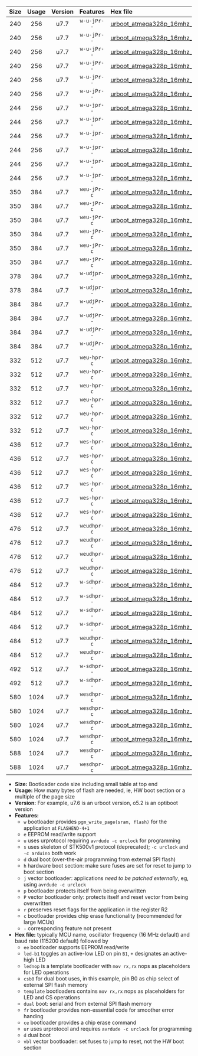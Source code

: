 |Size|Usage|Version|Features|Hex file|
|:-:|:-:|:-:|:-:|:--|
|240|256|u7.7|`w-u-jPr--`|[urboot_atmega328p_16mhz_1000000bps_led+b1_ur_vbl.hex](https://raw.githubusercontent.com/stefanrueger/urboot.hex/main/mcus/atmega328p/fcpu_16mhz/1000000_bps/urboot_atmega328p_16mhz_1000000bps_led+b1_ur_vbl.hex)|
|240|256|u7.7|`w-u-jPr--`|[urboot_atmega328p_16mhz_1000000bps_led+b5_ur_vbl.hex](https://raw.githubusercontent.com/stefanrueger/urboot.hex/main/mcus/atmega328p/fcpu_16mhz/1000000_bps/urboot_atmega328p_16mhz_1000000bps_led+b5_ur_vbl.hex)|
|240|256|u7.7|`w-u-jPr--`|[urboot_atmega328p_16mhz_1000000bps_led+d5_ur_vbl.hex](https://raw.githubusercontent.com/stefanrueger/urboot.hex/main/mcus/atmega328p/fcpu_16mhz/1000000_bps/urboot_atmega328p_16mhz_1000000bps_led+d5_ur_vbl.hex)|
|240|256|u7.7|`w-u-jPr--`|[urboot_atmega328p_16mhz_1000000bps_led-b1_ur_vbl.hex](https://raw.githubusercontent.com/stefanrueger/urboot.hex/main/mcus/atmega328p/fcpu_16mhz/1000000_bps/urboot_atmega328p_16mhz_1000000bps_led-b1_ur_vbl.hex)|
|240|256|u7.7|`w-u-jPr--`|[urboot_atmega328p_16mhz_1000000bps_led-d5_ur_vbl.hex](https://raw.githubusercontent.com/stefanrueger/urboot.hex/main/mcus/atmega328p/fcpu_16mhz/1000000_bps/urboot_atmega328p_16mhz_1000000bps_led-d5_ur_vbl.hex)|
|240|256|u7.7|`w-u-jPr--`|[urboot_atmega328p_16mhz_1000000bps_lednop_ur_vbl.hex](https://raw.githubusercontent.com/stefanrueger/urboot.hex/main/mcus/atmega328p/fcpu_16mhz/1000000_bps/urboot_atmega328p_16mhz_1000000bps_lednop_ur_vbl.hex)|
|244|256|u7.7|`w-u-jpr--`|[urboot_atmega328p_16mhz_1000000bps_led+b1_fr_ur_vbl.hex](https://raw.githubusercontent.com/stefanrueger/urboot.hex/main/mcus/atmega328p/fcpu_16mhz/1000000_bps/urboot_atmega328p_16mhz_1000000bps_led+b1_fr_ur_vbl.hex)|
|244|256|u7.7|`w-u-jpr--`|[urboot_atmega328p_16mhz_1000000bps_led+b5_fr_ur_vbl.hex](https://raw.githubusercontent.com/stefanrueger/urboot.hex/main/mcus/atmega328p/fcpu_16mhz/1000000_bps/urboot_atmega328p_16mhz_1000000bps_led+b5_fr_ur_vbl.hex)|
|244|256|u7.7|`w-u-jpr--`|[urboot_atmega328p_16mhz_1000000bps_led+d5_fr_ur_vbl.hex](https://raw.githubusercontent.com/stefanrueger/urboot.hex/main/mcus/atmega328p/fcpu_16mhz/1000000_bps/urboot_atmega328p_16mhz_1000000bps_led+d5_fr_ur_vbl.hex)|
|244|256|u7.7|`w-u-jpr--`|[urboot_atmega328p_16mhz_1000000bps_led-b1_fr_ur_vbl.hex](https://raw.githubusercontent.com/stefanrueger/urboot.hex/main/mcus/atmega328p/fcpu_16mhz/1000000_bps/urboot_atmega328p_16mhz_1000000bps_led-b1_fr_ur_vbl.hex)|
|244|256|u7.7|`w-u-jpr--`|[urboot_atmega328p_16mhz_1000000bps_led-d5_fr_ur_vbl.hex](https://raw.githubusercontent.com/stefanrueger/urboot.hex/main/mcus/atmega328p/fcpu_16mhz/1000000_bps/urboot_atmega328p_16mhz_1000000bps_led-d5_fr_ur_vbl.hex)|
|244|256|u7.7|`w-u-jpr--`|[urboot_atmega328p_16mhz_1000000bps_lednop_fr_ur_vbl.hex](https://raw.githubusercontent.com/stefanrueger/urboot.hex/main/mcus/atmega328p/fcpu_16mhz/1000000_bps/urboot_atmega328p_16mhz_1000000bps_lednop_fr_ur_vbl.hex)|
|350|384|u7.7|`weu-jPr-c`|[urboot_atmega328p_16mhz_1000000bps_ee_led+b1_fr_ce_ur_vbl.hex](https://raw.githubusercontent.com/stefanrueger/urboot.hex/main/mcus/atmega328p/fcpu_16mhz/1000000_bps/urboot_atmega328p_16mhz_1000000bps_ee_led+b1_fr_ce_ur_vbl.hex)|
|350|384|u7.7|`weu-jPr-c`|[urboot_atmega328p_16mhz_1000000bps_ee_led+b5_fr_ce_ur_vbl.hex](https://raw.githubusercontent.com/stefanrueger/urboot.hex/main/mcus/atmega328p/fcpu_16mhz/1000000_bps/urboot_atmega328p_16mhz_1000000bps_ee_led+b5_fr_ce_ur_vbl.hex)|
|350|384|u7.7|`weu-jPr-c`|[urboot_atmega328p_16mhz_1000000bps_ee_led+d5_fr_ce_ur_vbl.hex](https://raw.githubusercontent.com/stefanrueger/urboot.hex/main/mcus/atmega328p/fcpu_16mhz/1000000_bps/urboot_atmega328p_16mhz_1000000bps_ee_led+d5_fr_ce_ur_vbl.hex)|
|350|384|u7.7|`weu-jPr-c`|[urboot_atmega328p_16mhz_1000000bps_ee_led-b1_fr_ce_ur_vbl.hex](https://raw.githubusercontent.com/stefanrueger/urboot.hex/main/mcus/atmega328p/fcpu_16mhz/1000000_bps/urboot_atmega328p_16mhz_1000000bps_ee_led-b1_fr_ce_ur_vbl.hex)|
|350|384|u7.7|`weu-jPr-c`|[urboot_atmega328p_16mhz_1000000bps_ee_led-d5_fr_ce_ur_vbl.hex](https://raw.githubusercontent.com/stefanrueger/urboot.hex/main/mcus/atmega328p/fcpu_16mhz/1000000_bps/urboot_atmega328p_16mhz_1000000bps_ee_led-d5_fr_ce_ur_vbl.hex)|
|350|384|u7.7|`weu-jPr-c`|[urboot_atmega328p_16mhz_1000000bps_ee_lednop_fr_ce_ur_vbl.hex](https://raw.githubusercontent.com/stefanrueger/urboot.hex/main/mcus/atmega328p/fcpu_16mhz/1000000_bps/urboot_atmega328p_16mhz_1000000bps_ee_lednop_fr_ce_ur_vbl.hex)|
|378|384|u7.7|`w-udjpr--`|[urboot_atmega328p_16mhz_1000000bps_led+b1_csd5_dual_ur_vbl.hex](https://raw.githubusercontent.com/stefanrueger/urboot.hex/main/mcus/atmega328p/fcpu_16mhz/1000000_bps/urboot_atmega328p_16mhz_1000000bps_led+b1_csd5_dual_ur_vbl.hex)|
|378|384|u7.7|`w-udjpr--`|[urboot_atmega328p_16mhz_1000000bps_template_dual_ur_vbl.hex](https://raw.githubusercontent.com/stefanrueger/urboot.hex/main/mcus/atmega328p/fcpu_16mhz/1000000_bps/urboot_atmega328p_16mhz_1000000bps_template_dual_ur_vbl.hex)|
|384|384|u7.7|`w-udjPr--`|[urboot_atmega328p_16mhz_1000000bps_led+b1_csb0_dual_ur_vbl.hex](https://raw.githubusercontent.com/stefanrueger/urboot.hex/main/mcus/atmega328p/fcpu_16mhz/1000000_bps/urboot_atmega328p_16mhz_1000000bps_led+b1_csb0_dual_ur_vbl.hex)|
|384|384|u7.7|`w-udjPr--`|[urboot_atmega328p_16mhz_1000000bps_led+d5_csb0_dual_ur_vbl.hex](https://raw.githubusercontent.com/stefanrueger/urboot.hex/main/mcus/atmega328p/fcpu_16mhz/1000000_bps/urboot_atmega328p_16mhz_1000000bps_led+d5_csb0_dual_ur_vbl.hex)|
|384|384|u7.7|`w-udjPr--`|[urboot_atmega328p_16mhz_1000000bps_led-b1_csb0_dual_ur_vbl.hex](https://raw.githubusercontent.com/stefanrueger/urboot.hex/main/mcus/atmega328p/fcpu_16mhz/1000000_bps/urboot_atmega328p_16mhz_1000000bps_led-b1_csb0_dual_ur_vbl.hex)|
|384|384|u7.7|`w-udjPr--`|[urboot_atmega328p_16mhz_1000000bps_led-d5_csb0_dual_ur_vbl.hex](https://raw.githubusercontent.com/stefanrueger/urboot.hex/main/mcus/atmega328p/fcpu_16mhz/1000000_bps/urboot_atmega328p_16mhz_1000000bps_led-d5_csb0_dual_ur_vbl.hex)|
|332|512|u7.7|`weu-hpr-c`|[urboot_atmega328p_16mhz_1000000bps_ee_led+b1_fr_ce_ur.hex](https://raw.githubusercontent.com/stefanrueger/urboot.hex/main/mcus/atmega328p/fcpu_16mhz/1000000_bps/urboot_atmega328p_16mhz_1000000bps_ee_led+b1_fr_ce_ur.hex)|
|332|512|u7.7|`weu-hpr-c`|[urboot_atmega328p_16mhz_1000000bps_ee_led+b5_fr_ce_ur.hex](https://raw.githubusercontent.com/stefanrueger/urboot.hex/main/mcus/atmega328p/fcpu_16mhz/1000000_bps/urboot_atmega328p_16mhz_1000000bps_ee_led+b5_fr_ce_ur.hex)|
|332|512|u7.7|`weu-hpr-c`|[urboot_atmega328p_16mhz_1000000bps_ee_led+d5_fr_ce_ur.hex](https://raw.githubusercontent.com/stefanrueger/urboot.hex/main/mcus/atmega328p/fcpu_16mhz/1000000_bps/urboot_atmega328p_16mhz_1000000bps_ee_led+d5_fr_ce_ur.hex)|
|332|512|u7.7|`weu-hpr-c`|[urboot_atmega328p_16mhz_1000000bps_ee_led-b1_fr_ce_ur.hex](https://raw.githubusercontent.com/stefanrueger/urboot.hex/main/mcus/atmega328p/fcpu_16mhz/1000000_bps/urboot_atmega328p_16mhz_1000000bps_ee_led-b1_fr_ce_ur.hex)|
|332|512|u7.7|`weu-hpr-c`|[urboot_atmega328p_16mhz_1000000bps_ee_led-d5_fr_ce_ur.hex](https://raw.githubusercontent.com/stefanrueger/urboot.hex/main/mcus/atmega328p/fcpu_16mhz/1000000_bps/urboot_atmega328p_16mhz_1000000bps_ee_led-d5_fr_ce_ur.hex)|
|332|512|u7.7|`weu-hpr-c`|[urboot_atmega328p_16mhz_1000000bps_ee_lednop_fr_ce_ur.hex](https://raw.githubusercontent.com/stefanrueger/urboot.hex/main/mcus/atmega328p/fcpu_16mhz/1000000_bps/urboot_atmega328p_16mhz_1000000bps_ee_lednop_fr_ce_ur.hex)|
|436|512|u7.7|`wes-hpr-c`|[urboot_atmega328p_16mhz_1000000bps_ee_led+b1_fr_ce.hex](https://raw.githubusercontent.com/stefanrueger/urboot.hex/main/mcus/atmega328p/fcpu_16mhz/1000000_bps/urboot_atmega328p_16mhz_1000000bps_ee_led+b1_fr_ce.hex)|
|436|512|u7.7|`wes-hpr-c`|[urboot_atmega328p_16mhz_1000000bps_ee_led+b5_fr_ce.hex](https://raw.githubusercontent.com/stefanrueger/urboot.hex/main/mcus/atmega328p/fcpu_16mhz/1000000_bps/urboot_atmega328p_16mhz_1000000bps_ee_led+b5_fr_ce.hex)|
|436|512|u7.7|`wes-hpr-c`|[urboot_atmega328p_16mhz_1000000bps_ee_led+d5_fr_ce.hex](https://raw.githubusercontent.com/stefanrueger/urboot.hex/main/mcus/atmega328p/fcpu_16mhz/1000000_bps/urboot_atmega328p_16mhz_1000000bps_ee_led+d5_fr_ce.hex)|
|436|512|u7.7|`wes-hpr-c`|[urboot_atmega328p_16mhz_1000000bps_ee_led-b1_fr_ce.hex](https://raw.githubusercontent.com/stefanrueger/urboot.hex/main/mcus/atmega328p/fcpu_16mhz/1000000_bps/urboot_atmega328p_16mhz_1000000bps_ee_led-b1_fr_ce.hex)|
|436|512|u7.7|`wes-hpr-c`|[urboot_atmega328p_16mhz_1000000bps_ee_led-d5_fr_ce.hex](https://raw.githubusercontent.com/stefanrueger/urboot.hex/main/mcus/atmega328p/fcpu_16mhz/1000000_bps/urboot_atmega328p_16mhz_1000000bps_ee_led-d5_fr_ce.hex)|
|436|512|u7.7|`wes-hpr-c`|[urboot_atmega328p_16mhz_1000000bps_ee_lednop_fr_ce.hex](https://raw.githubusercontent.com/stefanrueger/urboot.hex/main/mcus/atmega328p/fcpu_16mhz/1000000_bps/urboot_atmega328p_16mhz_1000000bps_ee_lednop_fr_ce.hex)|
|476|512|u7.7|`weudhpr-c`|[urboot_atmega328p_16mhz_1000000bps_ee_led+b1_csb0_dual_fr_ce_ur.hex](https://raw.githubusercontent.com/stefanrueger/urboot.hex/main/mcus/atmega328p/fcpu_16mhz/1000000_bps/urboot_atmega328p_16mhz_1000000bps_ee_led+b1_csb0_dual_fr_ce_ur.hex)|
|476|512|u7.7|`weudhpr-c`|[urboot_atmega328p_16mhz_1000000bps_ee_led+d5_csb0_dual_fr_ce_ur.hex](https://raw.githubusercontent.com/stefanrueger/urboot.hex/main/mcus/atmega328p/fcpu_16mhz/1000000_bps/urboot_atmega328p_16mhz_1000000bps_ee_led+d5_csb0_dual_fr_ce_ur.hex)|
|476|512|u7.7|`weudhpr-c`|[urboot_atmega328p_16mhz_1000000bps_ee_led-b1_csb0_dual_fr_ce_ur.hex](https://raw.githubusercontent.com/stefanrueger/urboot.hex/main/mcus/atmega328p/fcpu_16mhz/1000000_bps/urboot_atmega328p_16mhz_1000000bps_ee_led-b1_csb0_dual_fr_ce_ur.hex)|
|476|512|u7.7|`weudhpr-c`|[urboot_atmega328p_16mhz_1000000bps_ee_led-d5_csb0_dual_fr_ce_ur.hex](https://raw.githubusercontent.com/stefanrueger/urboot.hex/main/mcus/atmega328p/fcpu_16mhz/1000000_bps/urboot_atmega328p_16mhz_1000000bps_ee_led-d5_csb0_dual_fr_ce_ur.hex)|
|484|512|u7.7|`w-sdhpr--`|[urboot_atmega328p_16mhz_1000000bps_led+b1_csb0_dual_fr.hex](https://raw.githubusercontent.com/stefanrueger/urboot.hex/main/mcus/atmega328p/fcpu_16mhz/1000000_bps/urboot_atmega328p_16mhz_1000000bps_led+b1_csb0_dual_fr.hex)|
|484|512|u7.7|`w-sdhpr--`|[urboot_atmega328p_16mhz_1000000bps_led+d5_csb0_dual_fr.hex](https://raw.githubusercontent.com/stefanrueger/urboot.hex/main/mcus/atmega328p/fcpu_16mhz/1000000_bps/urboot_atmega328p_16mhz_1000000bps_led+d5_csb0_dual_fr.hex)|
|484|512|u7.7|`w-sdhpr--`|[urboot_atmega328p_16mhz_1000000bps_led-b1_csb0_dual_fr.hex](https://raw.githubusercontent.com/stefanrueger/urboot.hex/main/mcus/atmega328p/fcpu_16mhz/1000000_bps/urboot_atmega328p_16mhz_1000000bps_led-b1_csb0_dual_fr.hex)|
|484|512|u7.7|`w-sdhpr--`|[urboot_atmega328p_16mhz_1000000bps_led-d5_csb0_dual_fr.hex](https://raw.githubusercontent.com/stefanrueger/urboot.hex/main/mcus/atmega328p/fcpu_16mhz/1000000_bps/urboot_atmega328p_16mhz_1000000bps_led-d5_csb0_dual_fr.hex)|
|484|512|u7.7|`weudhpr-c`|[urboot_atmega328p_16mhz_1000000bps_ee_led+b1_csd5_dual_fr_ce_ur.hex](https://raw.githubusercontent.com/stefanrueger/urboot.hex/main/mcus/atmega328p/fcpu_16mhz/1000000_bps/urboot_atmega328p_16mhz_1000000bps_ee_led+b1_csd5_dual_fr_ce_ur.hex)|
|484|512|u7.7|`weudhpr-c`|[urboot_atmega328p_16mhz_1000000bps_ee_template_dual_fr_ce_ur.hex](https://raw.githubusercontent.com/stefanrueger/urboot.hex/main/mcus/atmega328p/fcpu_16mhz/1000000_bps/urboot_atmega328p_16mhz_1000000bps_ee_template_dual_fr_ce_ur.hex)|
|492|512|u7.7|`w-sdhpr--`|[urboot_atmega328p_16mhz_1000000bps_led+b1_csd5_dual_fr.hex](https://raw.githubusercontent.com/stefanrueger/urboot.hex/main/mcus/atmega328p/fcpu_16mhz/1000000_bps/urboot_atmega328p_16mhz_1000000bps_led+b1_csd5_dual_fr.hex)|
|492|512|u7.7|`w-sdhpr--`|[urboot_atmega328p_16mhz_1000000bps_template_dual_fr.hex](https://raw.githubusercontent.com/stefanrueger/urboot.hex/main/mcus/atmega328p/fcpu_16mhz/1000000_bps/urboot_atmega328p_16mhz_1000000bps_template_dual_fr.hex)|
|580|1024|u7.7|`wesdhpr-c`|[urboot_atmega328p_16mhz_1000000bps_ee_led+b1_csb0_dual_fr_ce.hex](https://raw.githubusercontent.com/stefanrueger/urboot.hex/main/mcus/atmega328p/fcpu_16mhz/1000000_bps/urboot_atmega328p_16mhz_1000000bps_ee_led+b1_csb0_dual_fr_ce.hex)|
|580|1024|u7.7|`wesdhpr-c`|[urboot_atmega328p_16mhz_1000000bps_ee_led+d5_csb0_dual_fr_ce.hex](https://raw.githubusercontent.com/stefanrueger/urboot.hex/main/mcus/atmega328p/fcpu_16mhz/1000000_bps/urboot_atmega328p_16mhz_1000000bps_ee_led+d5_csb0_dual_fr_ce.hex)|
|580|1024|u7.7|`wesdhpr-c`|[urboot_atmega328p_16mhz_1000000bps_ee_led-b1_csb0_dual_fr_ce.hex](https://raw.githubusercontent.com/stefanrueger/urboot.hex/main/mcus/atmega328p/fcpu_16mhz/1000000_bps/urboot_atmega328p_16mhz_1000000bps_ee_led-b1_csb0_dual_fr_ce.hex)|
|580|1024|u7.7|`wesdhpr-c`|[urboot_atmega328p_16mhz_1000000bps_ee_led-d5_csb0_dual_fr_ce.hex](https://raw.githubusercontent.com/stefanrueger/urboot.hex/main/mcus/atmega328p/fcpu_16mhz/1000000_bps/urboot_atmega328p_16mhz_1000000bps_ee_led-d5_csb0_dual_fr_ce.hex)|
|588|1024|u7.7|`wesdhpr-c`|[urboot_atmega328p_16mhz_1000000bps_ee_led+b1_csd5_dual_fr_ce.hex](https://raw.githubusercontent.com/stefanrueger/urboot.hex/main/mcus/atmega328p/fcpu_16mhz/1000000_bps/urboot_atmega328p_16mhz_1000000bps_ee_led+b1_csd5_dual_fr_ce.hex)|
|588|1024|u7.7|`wesdhpr-c`|[urboot_atmega328p_16mhz_1000000bps_ee_template_dual_fr_ce.hex](https://raw.githubusercontent.com/stefanrueger/urboot.hex/main/mcus/atmega328p/fcpu_16mhz/1000000_bps/urboot_atmega328p_16mhz_1000000bps_ee_template_dual_fr_ce.hex)|

- **Size:** Bootloader code size including small table at top end
- **Usage:** How many bytes of flash are needed, ie, HW boot section or a multiple of the page size
- **Version:** For example, u7.6 is an urboot version, o5.2 is an optiboot version
- **Features:**
  + `w` bootloader provides `pgm_write_page(sram, flash)` for the application at `FLASHEND-4+1`
  + `e` EEPROM read/write support
  + `u` uses urprotocol requiring `avrdude -c urclock` for programming
  + `s` uses skeleton of STK500v1 protocol (deprecated); `-c urclock` and `-c arduino` both work
  + `d` dual boot (over-the-air programming from external SPI flash)
  + `h` hardware boot section: make sure fuses are set for reset to jump to boot section
  + `j` vector bootloader: applications *need to be patched externally*, eg, using `avrdude -c urclock`
  + `p` bootloader protects itself from being overwritten
  + `P` vector bootloader only: protects itself and reset vector from being overwritten
  + `r` preserves reset flags for the application in the register R2
  + `c` bootloader provides chip erase functionality (recommended for large MCUs)
  + `-` corresponding feature not present
- **Hex file:** typically MCU name, oscillator frequency (16 MHz default) and baud rate (115200 default) followed by
  + `ee` bootloader supports EEPROM read/write
  + `led-b1` toggles an active-low LED on pin `B1`, `+` designates an active-high LED
  + `lednop` is a template bootloader with `mov rx,rx` nops as placeholders for LED operations
  + `csb0` for dual boot uses, in this example, pin B0 as chip select of external SPI flash memory
  + `template` bootloaders contains `mov rx,rx` nops as placeholders for LED and CS operations
  + `dual` boot: serial and from external SPI flash memory
  + `fr` bootloader provides non-essential code for smoother error handing
  + `ce` bootloader provides a chip erase command
  + `ur` uses urprotocol and requires `avrdude -c urclock` for programming
  + `d` dual boot
  + `vbl` vector bootloader: set fuses to jump to reset, not the HW boot section
